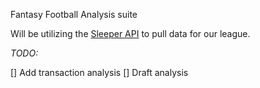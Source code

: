 Fantasy Football Analysis suite

Will be utilizing the [Sleeper API](https://docs.sleeper.app/?shell#leagues) to pull data for our league. 

*TODO:*

[] Add transaction analysis
[] Draft analysis 
